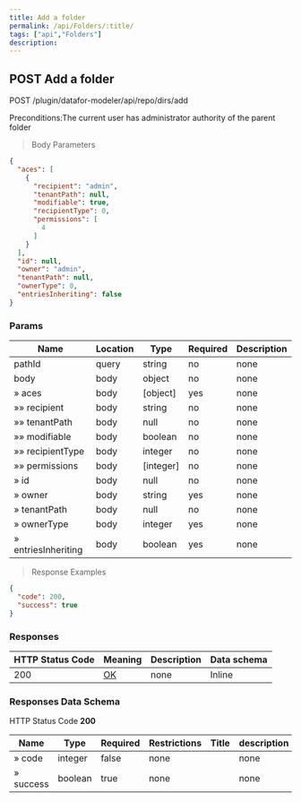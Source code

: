 ```yaml
---
title: Add a folder
permalink: /api/Folders/:title/
tags: ["api","Folders"]
description: 
---
```


## POST Add a folder

POST /plugin/datafor-modeler/api/repo/dirs/add

Preconditions:The current user has administrator authority of the parent folder

> Body Parameters

```json
{
  "aces": [
    {
      "recipient": "admin",
      "tenantPath": null,
      "modifiable": true,
      "recipientType": 0,
      "permissions": [
        4
      ]
    }
  ],
  "id": null,
  "owner": "admin",
  "tenantPath": null,
  "ownerType": 0,
  "entriesInheriting": false
}
```

### Params

|Name|Location|Type|Required|Description|
|---|---|---|---|---|
|pathId|query|string| no |none|
|body|body|object| no |none|
|» aces|body|[object]| yes |none|
|»» recipient|body|string| no |none|
|»» tenantPath|body|null| no |none|
|»» modifiable|body|boolean| no |none|
|»» recipientType|body|integer| no |none|
|»» permissions|body|[integer]| no |none|
|» id|body|null| no |none|
|» owner|body|string| yes |none|
|» tenantPath|body|null| no |none|
|» ownerType|body|integer| yes |none|
|» entriesInheriting|body|boolean| yes |none|

> Response Examples

```json
{
  "code": 200,
  "success": true
}
```

### Responses

|HTTP Status Code |Meaning|Description|Data schema|
|---|---|---|---|
|200|[OK](https://tools.ietf.org/html/rfc7231#section-6.3.1)|none|Inline|

### Responses Data Schema

HTTP Status Code **200**

|Name|Type|Required|Restrictions|Title|description|
|---|---|---|---|---|---|
|» code|integer|false|none||none|
|» success|boolean|true|none||none|